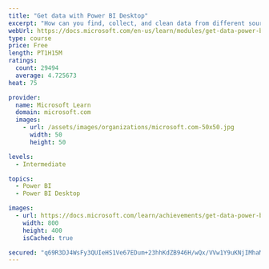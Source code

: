 ```yaml
---
title: "Get data with Power BI Desktop"
excerpt: "How can you find, collect, and clean data from different sources? Power BI is a tool for making sense of your data. You will learn tricks to make data-gathering easier."
webUrl: https://docs.microsoft.com/en-us/learn/modules/get-data-power-bi/
type: course
price: Free
length: PT1H15M
ratings:
  count: 29494
  average: 4.725673
heat: 75

provider:
  name: Microsoft Learn
  domain: microsoft.com
  images:
    - url: /assets/images/organizations/microsoft.com-50x50.jpg
      width: 50
      height: 50

levels:
  - Intermediate

topics:
  - Power BI
  - Power BI Desktop

images:
  - url: https://docs.microsoft.com/learn/achievements/get-data-power-bi-desktop-social.png
    width: 800
    height: 400
    isCached: true

secured: "q69R3DJ4WsFy3QUIeHS1Ve67EDum+23hhKdZB946H/wQx/VVw1Y9uKNjIMhaMh8QijeS1Qb++pEE3nWWOEJM+5eNxa54J/vK1+rO5b818GxnUgaUehsyQnEviVNTrfaEPn1CD6MDsrQ5aCXVFxvp9FSDG/zUcJ/zGXwwcHUpMwjnjj3IfdoMM95xbKBKOGEs10durRFTDRZEgGwBjT1elvJpmB1e+HPIwSF3ljYAlA4lPe+Kw8cNMJrTkMf7BnNguBlIDpeUqricG4vOjkBt3qxAlisNoUWRdig1yZ41vCbVvtk1XnywejCbSDQoazah0QaeN8qtq6wBnVXlNhUx7xrQVugpDUK35NCrYZQTcIoBvolnPaQmYadY9WLGQQzQt0OZssNyBmfeVCTe1AMccXEBVw23Cqd9hdMjl3cx6SaCMKyvonn4Clz/DfO41akJ;ngKQ3PKt68DF9qw424OUxw=="
---
```


